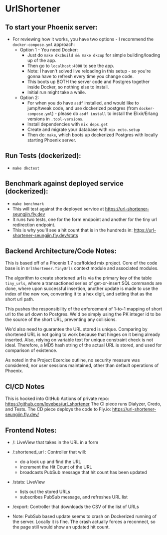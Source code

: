 # UrlShortener

## To start your Phoenix server:
  * For reviewing how it works, you have two options - I recommend the `docker-compose.yml` approach:
    - Option 1 - You need Docker:
      - Just do `make dkcbuild && make dkcup` for simple building/loading up of the app. 
      - Then go to `localhost:4000` to see the app.
      - Note: I haven't solved live reloading in this setup - so you're gonna have to refresh every time you change code.
      - This boots up BOTH the server code and Postgres together inside Docker, so nothing else to install.
      - Initial run might take a while.
    - Option 2:
      - For when you do have `asdf` installed, and would like to jump/tweak code, and use dockerized postgres (from `docker-compose.yml`) - please do `asdf install` to install the Elixir/Erlang versions in `.tool-versions`.
      - Install dependencies with `mix deps.get`
      - Create and migrate your database with `mix ecto.setup`
      - Then do: `make`, which boots up dockerized Postgres with locally starting Phoenix server.
## Run Tests (dockerized):
  * `make dkctest`

## Benchmark against deployed service (dockerized):
  * `make benchmark`
  * This will test against the deployed service at https://url-shortener-seungjin.fly.dev
  * It runs two tests, one for the form endpoint and another for the tiny url redirection endpoint.
  * This is why you'll see a hit count that is in the hundreds in: https://url-shortener-seungjin.fly.dev/stats

## Backend Architecture/Code Notes:
This is based off of a Phoenix 1.7 scaffolded mix project. 
Core of the code base is in `UrlShortener.TinyUrls` context module and associated modules.

The algorithm to create shortened url is via the primary key of the table `tiny_urls`,
where a transactioned series of get-or-insert SQL commands are done, where upon successful insertion,
another update is made to use the index of the new row, converting it to a hex digit, and setting that as the 
short url path.

This pushes the responsibility of the enforcement of 1-to-1 mapping of short url to the url down to Postgres.
We'd be simply using the PK integer id to be the source of the short URL, preventing any collisions.

We'd also need to guarantee the URL stored is unique. Comparing by shortened URL is not going to work because
that hinges on it being already inserted. Also, relying on variable text for unique constraint check is not
ideal. Therefore, a MD5 hash string of the actual URL is stored, and used for comparison of existence.

As noted in the Project Exercise outline, no security measure was considered, nor user sessions maintained,
other than default operations of Phoenix.

## CI/CD Notes
This is hooked into GitHub Actions of private repo: https://github.com/lovebes/url_shortener
The CI piece runs Dialyzer, Credo, and Tests.
The CD piece deploys the code to Fly.io: https://url-shortener-seungjin.fly.dev/

## Frontend Notes:
* /: LiveView that takes in the URL in a form
* /:shortened_url : Controller that will:
  - do a look up and find the URL
  - increment the Hit Count of the URL
  - broadcasts PubSub message that hit count has been updated
* /stats: LiveView
  - lists out the stored URLs
  - subscribes PubSub message, and refreshes URL list
* /export: Controller that downloads the CSV of the list of URLs

* Note: PubSub based update seems to crash on Dockerized running of the server. Locally it is fine.
  The crash actually forces a reconnect, so the page still would show an updated hit count.

